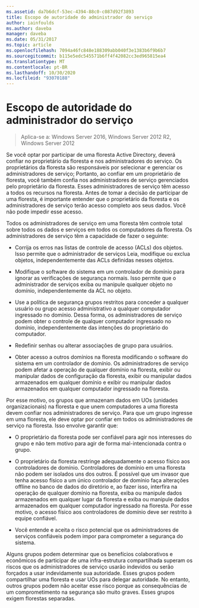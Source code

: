 ```yaml
---
ms.assetid: da7b6dcf-53ec-4394-88c0-c087d92f3893
title: Escopo de autoridade do administrador do serviço
author: iainfoulds
ms.author: daveba
manager: daveba
ms.date: 05/31/2017
ms.topic: article
ms.openlocfilehash: 7094a46fc848e188309abb040f3e1383b6f9b6b7
ms.sourcegitcommit: b115e5edc545571b6ff4f42082cc3ed965815ea4
ms.translationtype: MT
ms.contentlocale: pt-BR
ms.lasthandoff: 10/30/2020
ms.locfileid: "93070188"
---
```

# <a name="service-administrator-scope-of-authority"></a>Escopo de autoridade do administrador do serviço

>Aplica-se a: Windows Server 2016, Windows Server 2012 R2, Windows Server 2012

Se você optar por participar de uma floresta Active Directory, deverá confiar no proprietário da floresta e nos administradores do serviço. Os proprietários da floresta são responsáveis por selecionar e gerenciar os administradores de serviço; Portanto, ao confiar em um proprietário de floresta, você também confia nos administradores de serviço gerenciados pelo proprietário da floresta. Esses administradores de serviço têm acesso a todos os recursos na floresta. Antes de tomar a decisão de participar de uma floresta, é importante entender que o proprietário da floresta e os administradores de serviço terão acesso completo aos seus dados. Você não pode impedir esse acesso.

Todos os administradores de serviço em uma floresta têm controle total sobre todos os dados e serviços em todos os computadores da floresta. Os administradores de serviço têm a capacidade de fazer o seguinte:

-   Corrija os erros nas listas de controle de acesso (ACLs) dos objetos. Isso permite que o administrador de serviços Leia, modifique ou exclua objetos, independentemente das ACLs definidas nesses objetos.

-   Modifique o software do sistema em um controlador de domínio para ignorar as verificações de segurança normais. Isso permite que o administrador de serviços exiba ou manipule qualquer objeto no domínio, independentemente da ACL no objeto.

-   Use a política de segurança grupos restritos para conceder a qualquer usuário ou grupo acesso administrativo a qualquer computador ingressado no domínio. Dessa forma, os administradores de serviço podem obter o controle de qualquer computador ingressado no domínio, independentemente das intenções do proprietário do computador.

-   Redefinir senhas ou alterar associações de grupo para usuários.

-   Obter acesso a outros domínios na floresta modificando o software do sistema em um controlador de domínio. Os administradores de serviço podem afetar a operação de qualquer domínio na floresta, exibir ou manipular dados de configuração da floresta, exibir ou manipular dados armazenados em qualquer domínio e exibir ou manipular dados armazenados em qualquer computador ingressado na floresta.

Por esse motivo, os grupos que armazenam dados em UOs (unidades organizacionais) na floresta e que unem computadores a uma floresta devem confiar nos administradores de serviço. Para que um grupo ingresse em uma floresta, ele deve optar por confiar em todos os administradores de serviço na floresta. Isso envolve garantir que:

-   O proprietário da floresta pode ser confiável para agir nos interesses do grupo e não tem motivo para agir de forma mal-intencionada contra o grupo.

-   O proprietário da floresta restringe adequadamente o acesso físico aos controladores de domínio. Controladores de domínio em uma floresta não podem ser isolados uns dos outros. É possível que um invasor que tenha acesso físico a um único controlador de domínio faça alterações offline no banco de dados do diretório e, ao fazer isso, interfira na operação de qualquer domínio na floresta, exiba ou manipule dados armazenados em qualquer lugar da floresta e exiba ou manipule dados armazenados em qualquer computador ingressado na floresta. Por esse motivo, o acesso físico aos controladores de domínio deve ser restrito à equipe confiável.

-   Você entende e aceita o risco potencial que os administradores de serviços confiáveis podem impor para comprometer a segurança do sistema.

Alguns grupos podem determinar que os benefícios colaborativos e econômicos de participar de uma infra-estrutura compartilhada superam os riscos que os administradores de serviço usarão indevidos ou serão forçados a usar indevidamente sua autoridade. Esses grupos podem compartilhar uma floresta e usar UOs para delegar autoridade. No entanto, outros grupos podem não aceitar esse risco porque as consequências de um comprometimento na segurança são muito graves. Esses grupos exigem florestas separadas.




